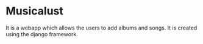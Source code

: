 # Musicalust
It is a webapp which allows the users to add albums and songs. It is created using the django framework.


